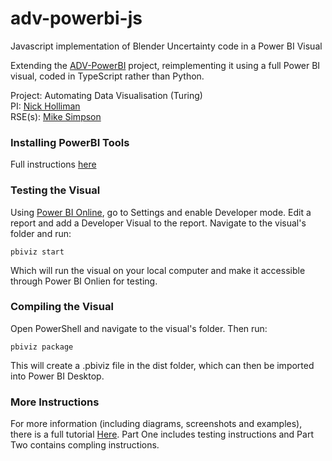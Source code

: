 # adv-powerbi-js
Javascript implementation of Blender Uncertainty code in a Power BI Visual

Extending the [ADV-PowerBI](https://github.com/NewcastleRSE/ADV-PowerBI) project, reimplementing it using a full Power BI visual, coded in TypeScript rather than Python.

Project: Automating Data Visualisation (Turing)  
PI: [Nick Holliman](https://www.ncl.ac.uk/computing/people/profile/nickholliman.html)  
RSE(s): [Mike Simpson](https://www.ncl.ac.uk/digitalinstitute/staff/profile/mikesimpson.html)    

### Installing PowerBI Tools

Full instructions [here](https://docs.microsoft.com/en-gb/power-bi/developer/visuals/custom-visual-develop-tutorial)

### Testing the Visual
Using [Power BI Online](https://powerbi.microsoft.com/), go to Settings and enable Developer mode. Edit a report and add a Developer Visual to the report. Navigate to the visual's folder and run:

`pbiviz start`

Which will run the visual on your local computer and make it accessible through Power BI Onlien for testing.

### Compiling the Visual
Open PowerShell and navigate to the visual's folder. Then run:

`pbiviz package`

This will create a .pbiviz file in the dist folder, which can then be imported into Power BI Desktop.

### More Instructions
For more information (including diagrams, screenshots and examples), there is a full tutorial [Here](https://docs.microsoft.com/en-us/power-bi/developer/visuals/custom-visual-develop-tutorial). Part One includes testing instructions and Part Two contains compling instructions.
